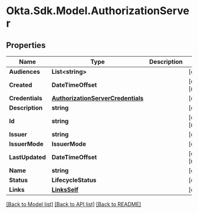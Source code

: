 # Okta.Sdk.Model.AuthorizationServer

## Properties

Name | Type | Description | Notes
------------ | ------------- | ------------- | -------------
**Audiences** | **List&lt;string&gt;** |  | [optional] 
**Created** | **DateTimeOffset** |  | [optional] [readonly] 
**Credentials** | [**AuthorizationServerCredentials**](AuthorizationServerCredentials.md) |  | [optional] 
**Description** | **string** |  | [optional] 
**Id** | **string** |  | [optional] [readonly] 
**Issuer** | **string** |  | [optional] 
**IssuerMode** | **IssuerMode** |  | [optional] 
**LastUpdated** | **DateTimeOffset** |  | [optional] [readonly] 
**Name** | **string** |  | [optional] 
**Status** | **LifecycleStatus** |  | [optional] 
**Links** | [**LinksSelf**](LinksSelf.md) |  | [optional] 

[[Back to Model list]](../README.md#documentation-for-models) [[Back to API list]](../README.md#documentation-for-api-endpoints) [[Back to README]](../README.md)

